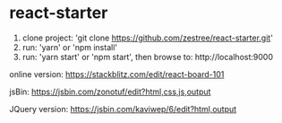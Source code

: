 # react-starter

1. clone project: 'git clone https://github.com/zestree/react-starter.git'
2. run: 'yarn' or 'npm install'
3. run: 'yarn start' or 'npm start', then browse to: http://localhost:9000

online version:
https://stackblitz.com/edit/react-board-101

jsBin:
https://jsbin.com/zonotuf/edit?html,css,js,output


JQuery version:
https://jsbin.com/kaviwep/6/edit?html,output
